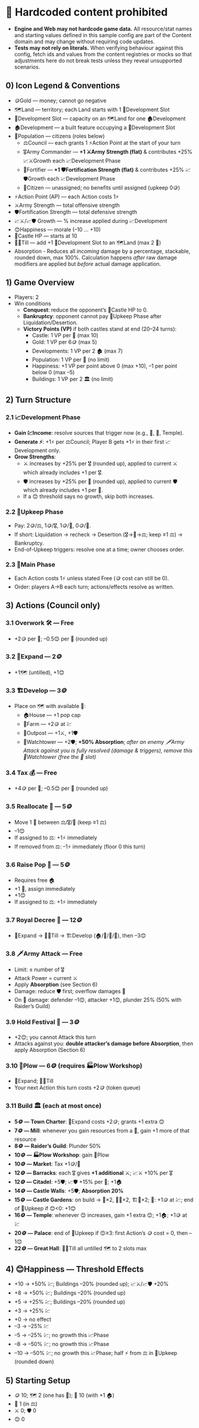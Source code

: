 # 🚫 Hardcoded content prohibited

- **Engine and Web may not hardcode game data.** All resource/stat names and starting values defined in this sample config are part of the Content domain and may change without requiring code updates.
- **Tests may not rely on literals.** When verifying behaviour against this config, fetch ids and values from the content registries or mocks so that adjustments here do not break tests unless they reveal unsupported scenarios.

## 0) Icon Legend & Conventions

- 🪙Gold — money; cannot go negative
- 🗺️Land — territory; each Land starts with 1 🧩Development Slot
- 🧩Development Slot — capacity on an 🗺️Land for one 🏚️Development
- 🏚️Development — a built feature occupying a 🧩Development Slot
- 👥Population — citizens (roles below)
  - ⚖️Council — each grants 1 ⚡Action Point at the start of your turn
  - 🎖️Army Commander — **+1 ⚔️Army Strength (flat)** & contributes +25% 📈⚔️Growth each 📈Development Phase
  - 🔧Fortifier — **+1 🛡️Fortification Strength (flat)** & contributes +25% 📈🛡️Growth each 📈Development Phase
  - 👤Citizen — unassigned; no benefits until assigned (upkeep 0🪙)
- ⚡Action Point (AP) — each Action costs 1⚡
- ⚔️Army Strength — total offensive strength
- 🛡️Fortification Strength — total defensive strength
- 📈⚔️/📈🛡️ Growth — % increase applied during 📈Development
- 😊Happiness — morale (–10 … +10)
- 🏰Castle HP — starts at 10
- 🧑‍🌾Till — add +1 🧩Development Slot to an 🗺️Land (max 2 🧩)
- Absorption - Reduces all _incoming_ damage by a percentage, stackable, rounded down, max 100%. Calculation happens _after_ raw damage modifiers are applied but _before_ actual damage application.

## 1) Game Overview

- Players: 2
- Win conditions
  - **Conquest**: reduce the opponent’s 🏰Castle HP to 0.
  - **Bankruptcy**: opponent cannot pay 🧾Upkeep Phase after Liquidation/Desertion.
  - **Victory Points (VP)** if both castles stand at end (20–24 turns):
    - Castle: 1 VP per 🏰 (max 10)
    - Gold: 1 VP per 6🪙 (max 5)
    - Developments: 1 VP per 2 🏚️ (max 7)
    - Population: 1 VP per 👥 (no limit)
    - Happiness: +1 VP per point above 0 (max +10), –1 per point below 0 (max –5)
    - Buildings: 1 VP per 2 🏛️ (no limit)

## 2) Turn Structure

### 2.1 📈Development Phase

- **Gain 💹Income**: resolve sources that trigger now (e.g., 🌾, 🌿, Temple).
- **Generate ⚡**: +1⚡ per ⚖️Council; Player B gets +1⚡ in their first 📈Development only.
- **Grow Strengths**:
  - ⚔️ increases by +25% per 🎖️ (rounded up), applied to current ⚔️ which already includes +1 per 🎖️.
  - 🛡️ increases by +25% per 🔧 (rounded up), applied to current 🛡️ which already includes +1 per 🔧.
  - If a 😊 threshold says no growth, skip both increases.

### 2.2 🧾Upkeep Phase

- Pay: 2🪙/⚖️, 1🪙/🎖️, 1🪙/🔧, 0🪙/👤.
- If short: Liquidation → recheck → Desertion (🎖️→🔧→⚖️; keep ≥1 ⚖️) → Bankruptcy.
- End-of-Upkeep triggers: resolve one at a time; owner chooses order.

### 2.3 🎯Main Phase

- Each Action costs 1⚡ unless stated Free (🪙 cost can still be 0).
- Order: players A→B each turn; actions/effects resolve as written.

## 3) Actions (Council only)

### 3.1 Overwork 🛠️ — Free

- +2🪙 per 🌾; –0.5😊 per 🌾 (rounded up)

### 3.2 🌱Expand — 2🪙

- +1🗺️ (untilled), +1😊

### 3.3 🏗️Develop — 3🪙

- Place on 🗺️ with available 🧩:
  - 🏠House — +1 pop cap
  - 🌾Farm — +2🪙 at 💹
  - 🏹Outpost — +1⚔️, +1🛡️
  - 🗼Watchtower — +2🛡️; **+50% Absorption**; _after an enemy 🗡️Army Attack against you is fully resolved (damage & triggers), remove this 🗼Watchtower (free the 🧩 slot)_

### 3.4 Tax 💰 — Free

- +4🪙 per 👥; –0.5😊 per 👥 (rounded up)

### 3.5 Reallocate 🔄 — 5🪙

- Move 1 👥 between ⚖️/🎖️/🔧 (keep ≥1 ⚖️)
- –1😊
- If assigned to ⚖️: +1⚡ immediately
- If removed from ⚖️: –1⚡ immediately (floor 0 this turn)

### 3.6 Raise Pop 👶 — 5🪙

- Requires free 🏠
- +1 👥, assign immediately
- +1😊
- If assigned to ⚖️: +1⚡ immediately

### 3.7 Royal Decree 📜 — 12🪙

- 🌱Expand → 🧑‍🌾Till → 🏗️Develop (🏠/🌾/🏹/🗼), then –3😊

### 3.8 🗡️Army Attack — Free

- Limit: ≤ number of 🎖️
- Attack Power = current ⚔️
- Apply **Absorption** (see Section 6)
- Damage: reduce 🛡️ first; overflow damages 🏰
- On 🏰 damage: defender –1😊, attacker +1😊, plunder 25% (50% with Raider’s Guild)

### 3.9 Hold Festival 🎉 — 3🪙

- +2😊; you cannot Attack this turn
- Attacks against you: **double attacker’s damage before Absorption**, then apply Absorption (Section 6)

### 3.10 🚜Plow — 6🪙 (requires 🏭Plow Workshop)

- 🌱Expand; 🧑‍🌾Till
- Your next Action this turn costs +2🪙 (token queue)

### 3.11 Build 🏛️ (each at most once)

- **5🪙 — Town Charter**: 🌱Expand costs +2🪙; grants +1 extra 😊
- **7🪙 — Mill**: whenever you gain resources from a 🌾, gain +1 more of that resource
- **8🪙 — Raider’s Guild**: Plunder 50%
- **10🪙 — 🏭Plow Workshop**: gain 🚜Plow
- **10🪙 — Market**: Tax +1🪙/👥
- **12🪙 — Barracks**: each 🎖️ gives **+1 additional** ⚔️; 📈⚔️ +10% per 🎖️
- **12🪙 — Citadel**: +5🛡️; 📈🛡️ +15% per 🔧; +1🏠
- **14🪙 — Castle Walls**: +5🛡️; **Absorption 20%**
- **15🪙 — Castle Gardens**: on build → 🌱×2, 🧑‍🌾×2, 🏗️🌿×2; 🌿: +1🪙 at 💹; end of 🧾Upkeep if 😊<0: +1😊
- **16🪙 — Temple**: whenever 😊 increases, gain +1 extra 😊; +1🏠; +1🪙 at 💹
- **20🪙 — Palace**: end of 🧾Upkeep if 😊≥3: first Action’s 🪙 cost = 0, then –1😊
- **22🪙 — Great Hall**: 🧑‍🌾Till all untilled 🗺️ to 2 slots max

## 4) 😊Happiness — Threshold Effects

- +10 → +50% 💹; Buildings –20% (rounded up); 📈⚔️/📈🛡️ +20%
- +8 → +50% 💹; Buildings –20% (rounded up)
- +5 → +25% 💹; Buildings –20% (rounded up)
- +3 → +25% 💹
- +0 → no effect
- –3 → –25% 💹
- –5 → –25% 💹; no growth this 📈Phase
- –8 → –50% 💹; no growth this 📈Phase
- –10 → –50% 💹; no growth this 📈Phase; half ⚡ from ⚖️ in 🧾Upkeep (rounded down)

## 5) Starting Setup

- 🪙 10; 🗺️ 2 (one has 🌾); 🏰 10 (with +1 🏠)
- 👥 1 (in ⚖️)
- ⚔️ 0; 🛡️ 0
- 😊 0
